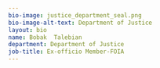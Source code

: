 ```yaml
---
bio-image: justice_department_seal.png
bio-image-alt-text: Department of Justice
layout: bio
name: Bobak  Talebian
department: Department of Justice
job-title: Ex-officio Member-FOIA
---
```

